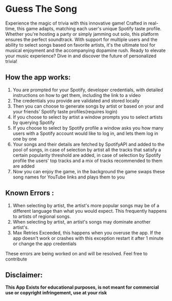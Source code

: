 # Guess The Song

Experience the magic of trivia with this innovative game! Crafted in real-time, this game adapts, matching each user's unique Spotify taste profile. Whether you're hosting a party or simply jamming out solo, this platform ensures the perfect soundtrack. With support for multiple users and the ability to select songs based on favorite artists, it's the ultimate tool for musical enjoyment and the accompanying dopamine rush. Ready to elevate your music experience? Dive in and discover the future of personalized trivia!

## How the app works:
1) You are prompted for your Spotify, developer credentials, with detailed instructions on how to get them, including the link to a video
2) The credentials you provide are validated and stored locally
3) Then you can choose to generate songs by artist or based on your and your friends' Spotify taste profiles(requires login)
4) If you choose to select by artist a window prompts you to select artists by querying Spotify
5) If you choose to select by Spotify profile a window asks you how many users with a Spotify account would like to log in, and lets them log in one by one
6) Your songs and their details are fetched by SpotifyAPI and added to the pool of songs, in case of selection by artist all the tracks that satisfy a certain popularity threshold are added, in case of selection by Spotify profile the users' top tracks and a mix of tracks recommended to them are added
7) Now you can enjoy the game, in the background the game swaps these song names for YouTube links and plays them to you

## Known Errors :
1) When selecting by artist, the artist's more popular songs may be of a different language than what you would expect. This frequently happens to artists of regional songs.
2) When selecting by artist, an artist's songs may dominate another artist's.
3) Max Retries Exceeded, this happens when you overuse the app. If the app doesn't work or crashes with this exception restart it after 1 minute or change the app credentials

These errors are being worked on and will be resolved. Feel free to contribute



## Disclaimer:    
**This App Exists for educational purposes, is not meant for commercial use or copyright infringement, use at your risk**
